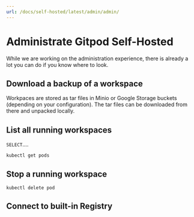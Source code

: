 ```yaml
---
url: /docs/self-hosted/latest/admin/admin/
---
```


# Administrate Gitpod Self-Hosted

While we are working on the administration experience, there is already a lot you can do if you know where to look.


## Download a backup of a workspace

Workpaces are stored as tar files in Minio or Google Storage buckets (depending on your configuration).
The tar files can be downloaded from there and unpacked locally.


## List all running workspaces

`SELECT`....

`kubectl get pods`

## Stop a running workspace

`kubectl delete pod`


## Connect to built-in Registry
